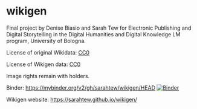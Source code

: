 # wikigen
Final project by Denise Biasio and Sarah Tew for Electronic Publishing and Digital Storytelling in the Digital Humanities and Digital Knowledge LM program, University of Bologna.

License of original Wikidata: [CC0](https://creativecommons.org/share-your-work/public-domain/cc0/)

License of Wikigen data: [CC0](https://creativecommons.org/share-your-work/public-domain/cc0/)

Image rights remain with holders.

Binder: https://mybinder.org/v2/gh/sarahtew/wikigen/HEAD
[![Binder](https://mybinder.org/badge_logo.svg)](https://mybinder.org/v2/gh/sarahtew/wikigen/HEAD)

Wikigen website: https://sarahtew.github.io/wikigen/
